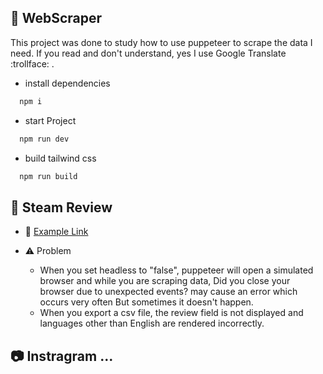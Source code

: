 ## :page_facing_up: WebScraper
This project was done to study how to use puppeteer to scrape the data I need. If you read and don't understand, yes I use Google Translate :trollface: .

- install dependencies 
```ruby
  npm i
```
- start Project
```ruby
  npm run dev 
```
- build tailwind css
```ruby
  npm run build
```

## :speech_balloon: Steam Review
- :link: [Example Link](https://steamcommunity.com/app/730/reviews/?filterLanguage=all&p=1&browsefilter=mostrecent)

- :warning: Problem
  - When you set headless to "false", puppeteer will open a simulated browser and while you are scraping data, Did you close your browser due to unexpected events? may cause an error which occurs very often But sometimes it doesn't happen.
  - When you export a csv file, the review field is not displayed and languages other than English are rendered incorrectly.

## :camera: Instragram ...
